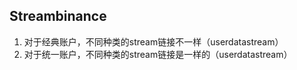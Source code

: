 ## Streambinance

1. 对于经典账户，不同种类的stream链接不一样（userdatastream）
2. 对于统一账户，不同种类的stream链接是一样的（userdatastream）
